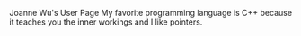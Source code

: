 Joanne Wu's User Page
My favorite programming language is C++ because it teaches you the inner workings and I like pointers.
